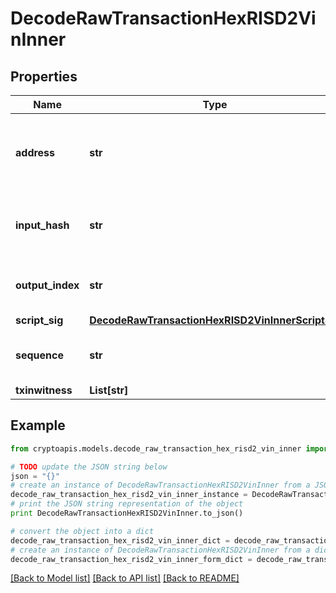 # DecodeRawTransactionHexRISD2VinInner


## Properties
Name | Type | Description | Notes
------------ | ------------- | ------------- | -------------
**address** | **str** | Represents the addresses which send/receive the amount. | [optional] 
**input_hash** | **str** | Represents the transaction inputs&#39; indentifier. | [optional] 
**output_index** | **str** | Defines the output index of a transaction. | [optional] 
**script_sig** | [**DecodeRawTransactionHexRISD2VinInnerScriptSig**](DecodeRawTransactionHexRISD2VinInnerScriptSig.md) |  | 
**sequence** | **str** | Represents the script sequence number | [optional] 
**txinwitness** | **List[str]** |  | [optional] 

## Example

```python
from cryptoapis.models.decode_raw_transaction_hex_risd2_vin_inner import DecodeRawTransactionHexRISD2VinInner

# TODO update the JSON string below
json = "{}"
# create an instance of DecodeRawTransactionHexRISD2VinInner from a JSON string
decode_raw_transaction_hex_risd2_vin_inner_instance = DecodeRawTransactionHexRISD2VinInner.from_json(json)
# print the JSON string representation of the object
print DecodeRawTransactionHexRISD2VinInner.to_json()

# convert the object into a dict
decode_raw_transaction_hex_risd2_vin_inner_dict = decode_raw_transaction_hex_risd2_vin_inner_instance.to_dict()
# create an instance of DecodeRawTransactionHexRISD2VinInner from a dict
decode_raw_transaction_hex_risd2_vin_inner_form_dict = decode_raw_transaction_hex_risd2_vin_inner.from_dict(decode_raw_transaction_hex_risd2_vin_inner_dict)
```
[[Back to Model list]](../README.md#documentation-for-models) [[Back to API list]](../README.md#documentation-for-api-endpoints) [[Back to README]](../README.md)


